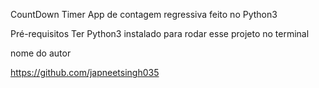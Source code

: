 CountDown Timer
  App de contagem regressiva feito no Python3

Pré-requisitos
  Ter Python3 instalado para rodar esse projeto no terminal

nome do autor

https://github.com/japneetsingh035
  
